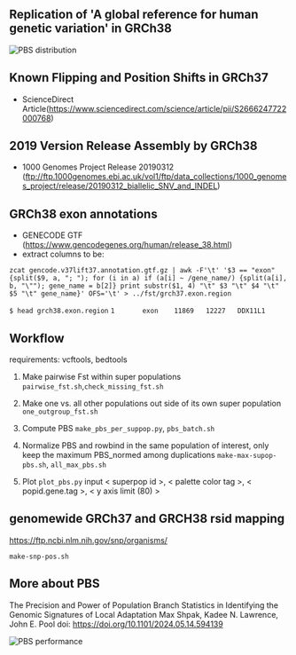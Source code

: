 ## Replication of 'A global reference for human genetic variation' in GRCh38

![PBS distribution](https://media.springernature.com/full/springer-static/image/art%3A10.1038%2Fnature15393/MediaObjects/41586_2015_Article_BFnature15393_Fig3_HTML.jpg?as=webp)

## Known Flipping and Position Shifts in GRCh37

- ScienceDirect Article(https://www.sciencedirect.com/science/article/pii/S2666247722000768)

## 2019 Version Release Assembly by GRCh38

- 1000 Genomes Project Release 20190312 (ftp://ftp.1000genomes.ebi.ac.uk/vol1/ftp/data_collections/1000_genomes_project/release/20190312_biallelic_SNV_and_INDEL)

## GRCh38 exon annotations

- GENECODE GTF (https://www.gencodegenes.org/human/release_38.html)
- extract columns to be:
  
`zcat gencode.v37lift37.annotation.gtf.gz | awk -F'\t' '$3 == "exon" {split($9, a, "; "); for (i in a) if (a[i] ~ /gene_name/) {split(a[i], b, "\""); gene_name = b[2]} print substr($1, 4) "\t" $3 "\t" $4 "\t" $5 "\t" gene_name}' OFS='\t' > ../fst/grch37.exon.region`

`$ head grch38.exon.region`
`1       exon    11869   12227   DDX11L1`

## Workflow
requirements: vcftools, bedtools

1. Make pairwise Fst within super populations `pairwise_fst.sh`,`check_missing_fst.sh`

2. Make one vs. all other populations out side of its own super population `one_outgroup_fst.sh`

3. Compute PBS `make_pbs_per_suppop.py`, `pbs_batch.sh`

4. Normalize PBS and rowbind in the same population of interest, only keep the maximum PBS_normed among duplications `make-max-supop-pbs.sh`, `all_max_pbs.sh`

5. Plot `plot_pbs.py` input < superpop id >, < palette color tag >, < popid.gene.tag >, < y axis limit (80) >

## genomewide GRCh37 and GRCH38 rsid mapping

https://ftp.ncbi.nlm.nih.gov/snp/organisms/

`make-snp-pos.sh`

## More about PBS
The Precision and Power of Population Branch Statistics in Identifying the Genomic Signatures of Local Adaptation
Max Shpak, Kadee N. Lawrence, John E. Pool doi: https://doi.org/10.1101/2024.05.14.594139

![PBS performance](https://www.biorxiv.org/content/biorxiv/early/2024/05/17/2024.05.14.594139/F1.large.jpg?width=800&height=600&carousel=1)



